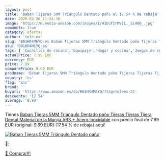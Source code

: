 ```yaml
---
layout: post
title: 'Baban Tijeras 5MM Triángulo Dentado paño al 17.54 % de rebaja'
date: 2020-04-20 11:24:36
image: 'https://m.media-amazon.com/images/I/41DuTIrMVIL._SL400_.jpg'
comments: true
category: ofertas
author: 'tole.es'
slug: 'B01HR4MEYQ-es Baban Tijeras 5MM Triángulo Dentado paño Tijeras Tijeras...'
sku: 'B01HR4MEYQ-es'
tags: [ 'Cuchillos de cocina','Equipaje','Hogar y cocina','Juegos de cuchillos de cocina','Mochilas','Mochilas tipo casual','Utensilios de cocina','tijeras', ]
actualPrice: 7.99 EUR
currency: EUR
price: 7.99
comparePrice: 9.69 EUR
prodname: 'Baban Tijeras 5MM Triángulo Dentado paño Tijeras Tijeras Tijera Dental Material de la Manija ABS + Acero Inoxidable'
country: 'es'
flag: '🇪🇸'
brand: ''
buyurl: 'https://www.amazon.es/dp/B01HR4MEYQ/?tag=tolees-21'
descuento: '17.54'
average: '8.99'
---
```


Tienes [Baban Tijeras 5MM Triángulo Dentado paño Tijeras Tijeras Tijera Dental Material de la Manija ABS + Acero Inoxidable](https://www.amazon.es/dp/B01HR4MEYQ/?tag=tolees-21) con precio final de  7.99 EUR (original: 9.69 EUR) (17.54 %  de rebaja) aqui!

[![Baban Tijeras 5MM Triángulo Dentado paño](https://m.media-amazon.com/images/I/41DuTIrMVIL._SL400_.jpg)](https://www.amazon.es/dp/B01HR4MEYQ/?tag=tolees-21)

🔎:


[🛒 Comprar!!!](https://www.amazon.es/dp/B01HR4MEYQ/?tag=tolees-21)
